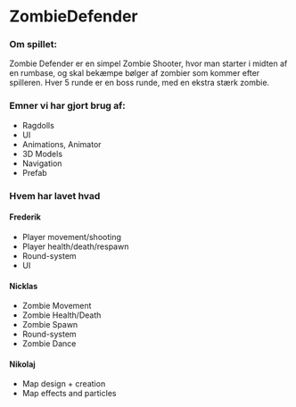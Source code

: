 # ZombieDefender

<h3>Om spillet:</h3> 

Zombie Defender er en simpel Zombie Shooter, hvor man starter i midten af en rumbase, og skal bekæmpe bølger af zombier som kommer efter spilleren. Hver 5 runde er en boss runde, med en ekstra stærk zombie.


<h3>Emner vi har gjort brug af:</h3>
<ul>
<li>Ragdolls</li>
<li>UI</li>
<li>Animations, Animator</li>
<li>3D Models</li>
<li>Navigation</li>
<li>Prefab</li>
</ul>

<h3>Hvem har lavet hvad</h3>
<h4>Frederik</h4>
<ul>
<li>Player movement/shooting</li>
<li>Player health/death/respawn</li>
<li>Round-system</li>
<li>UI</li>
</ul>
<h4>Nicklas</h4>
<ul>
<li>Zombie Movement</li>
<li>Zombie Health/Death</li>
<li>Zombie Spawn</li>
<li>Round-system</li>
<li>Zombie Dance</li>
</ul>
<h4>Nikolaj</h4>
<ul>
<li>Map design + creation</li>
<li>Map effects and particles</li>
</ul>
